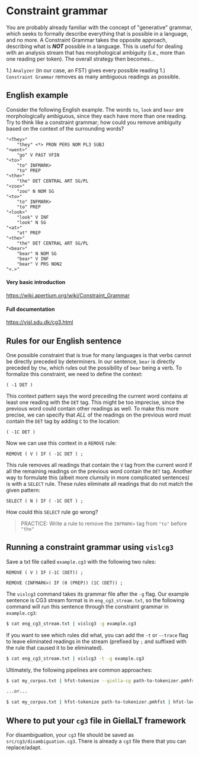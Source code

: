 # Constraint grammar

You are probably already familiar with the concept of "generative" grammar,
which seeks to formally describe everything that is possible in a language, and
no more.  A Constraint Grammar takes the opposite approach, describing what is
***NOT*** possible in a language. This is useful for dealing with an analysis
stream that has morphological ambiguity (i.e., more than one reading per
token). The overall strategy then becomes...

1.) `Analyzer` (in our case, an FST) gives every possible reading
1.) `Constraint Grammar` removes as many ambiguous readings as possible.

## English example

Consider the following English example. The words `to`, `look` and `bear` are
morphologically ambiguous, since they each have more than one reading. Try to
think like a constraint grammar; how could you remove ambiguity based on the
context of the surrounding words?

```
"<They>"
    "they" <*> PRON PERS NOM PL3 SUBJ
"<went>"
    "go" V PAST VFIN
"<to>"
    "to" INFMARK>
    "to" PREP
"<the>"
    "the" DET CENTRAL ART SG/PL
"<zoo>"
    "zoo" N NOM SG
"<to>"
    "to" INFMARK>
    "to" PREP
"<look>"
    "look" V INF
    "look" N SG
"<at>"
    "at" PREP
"<the>"
    "the" DET CENTRAL ART SG/PL
"<bear>"
    "bear" N NOM SG
    "bear" V INF
    "bear" V PRS NON2
"<.>"
```

#### Very basic introduction

https://wiki.apertium.org/wiki/Constraint_Grammar

#### Full documentation

https://visl.sdu.dk/cg3.html

## Rules for our English sentence

One possible constraint that is true for many languages is that verbs cannot
be directly preceded by determiners. In our sentence, `bear` is directly
preceded by `the`, which rules out the possibility of `bear` being a verb.
To formalize this constraint, we need to define the context:

```
( -1 DET )
```

This context pattern says the word preceding the current word contains at least
one reading with the `DET` tag. This might be too imprecise, since the previous
word could contain other readings as well. To make this more precise, we can
specify that *ALL* of the readings on the previous word must contain the `DET`
tag by adding `C` to the location:

```
( -1C DET )
```

Now we can use this context in a `REMOVE` rule:

```
REMOVE ( V ) IF ( -1C DET ) ;
```

This rule removes all readings that contain the `V` tag from the current word
if all the remaining readings on the previous word contain the `DET` tag.
Another way to formulate this (albeit more clumsily in more complicated
sentences) is with a `SELECT` rule. These rules eliminate all readings that do
not match the given pattern:

```
SELECT ( N ) IF ( -1C DET ) ;
```

How could this `SELECT` rule go wrong?

> PRACTICE: Write a rule to remove the `INFMARK>` tag from `"to"` before `"the"`

## Running a constraint grammar using `vislcg3`

Save a txt file called `example.cg3` with the following two rules:

```
REMOVE ( V ) IF (-1C (DET)) ;

REMOVE (INFMARK>) IF (0 (PREP)) (1C (DET)) ;
```

The `vislcg3` command takes its grammar file after the `-g` flag. Our example
sentence is CG3 stream format is in `eng_cg3_stream.txt`, so the following
command will run this sentence through the constraint grammar in `example.cg3`:

```bash
$ cat eng_cg3_stream.txt | vislcg3 -g example.cg3
```

If you want to see which rules did what, you can add the `-t` or `--trace` flag
to leave eliminated readings in the stream (prefixed by `;` and suffixed with
the rule that caused it to be eliminated).

```bash
$ cat eng_cg3_stream.txt | vislcg3 -t -g example.cg3
```

Ultimately, the following pipelines are common approaches:

```bash
$ cat my_corpus.txt | hfst-tokenize --giella-cg path-to-tokenizer.pmhfst | vislcg3 -g my_grammar.cg3 > annotated_corpus.txt

...or...

$ cat my_corpus.txt | hfst-tokenize path-to-tokenizer.pmhfst | hfst-lookup -q path/to/analyser.gt-desc.hfstol | cg-conv -fC | vislcg3 -g my_grammar.cg3 > annotated_corpus.txt
```

## Where to put your `cg3` file in GiellaLT framework

For disambiguation, your `cg3` file should be saved as
`src/cg3/disambiguation.cg3`. There is already a `cg3` file there that you can
replace/adapt.
